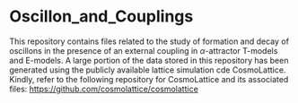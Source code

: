 # Oscillon_and_Couplings
This repository contains files related to the study of formation and decay of oscillons in the presence of an external coupling in $\alpha$-attractor T-models and E-models. A large portion of the data stored in this repository has been generated using the publicly available lattice simulation cde  CosmoLattice. Kindly, refer to the following repository for CosmoLattice and its associated files:
https://github.com/cosmolattice/cosmolattice
